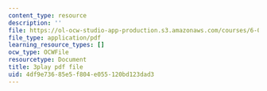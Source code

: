 ```yaml
---
content_type: resource
description: ''
file: https://ol-ocw-studio-app-production.s3.amazonaws.com/courses/6-042j-mathematics-for-computer-science-spring-2015/4df9e73685e5f804e055120bd123dad3_L5uBeAGJV1k.pdf
file_type: application/pdf
learning_resource_types: []
ocw_type: OCWFile
resourcetype: Document
title: 3play pdf file
uid: 4df9e736-85e5-f804-e055-120bd123dad3
---
```

